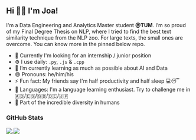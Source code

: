 ## Hi 👋🏻  I'm Joa!

I'm a Data Engineering and Analytics Master student **@TUM**. I’m so proud of my Final Degree Thesis on NLP, where I tried to find the best text similarity technique from the NLP zoo. For large texts, the small ones are overcome. You can know more in the pinned below repo.

- 🔭 Currently I'm looking for an internship / junior position
- ⚙️ I use daily: `.py`, `.js` & `.cpp`
- 🌱 I’m currently learning as much as possible about AI and Data
- 😄 Pronouns: he/him/his
- ⚡ Fun fact: My friends say I'm half productivity and half sleep 💻😴
- 💬 Languages: I'm a language learning enthusiast. Try to challenge me in 🇦🇩/🇪🇸/🇬🇧/🇩🇪/🇯🇵
- 🌈 Part of the incredible diversity in humans

### GitHub Stats

<a href="">
  <img align="center" src="https://github-readme-stats.vercel.app/api?username=joaquimgomez&theme=dark" />
</a>
<a href="">
  <img align="center" src="https://github-readme-stats.vercel.app/api/top-langs/?username=joaquimgomez&layout=compact&theme=dark" />
</a>
<!-- https://github.com/anuraghazra/github-readme-stats -->
